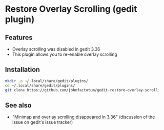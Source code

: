 # Restore Overlay Scrolling (gedit plugin)

## Features

* Overlay scrolling was disabled in gedit 3.36
* This plugin allows you to re-enable overlay scrolling

## Installation
```bash
mkdir -p ~/.local/share/gedit/plugins/
cd ~/.local/share/gedit/plugins/
git clone https://github.com/johnfactotum/gedit-restore-overlay-scrolling.git restore-overlay-scrolling
```

## See also
* ["Minimap and overlay scrolling disappeared in 3.36"](https://gitlab.gnome.org/GNOME/gedit/issues/285) (discussion of the issue on gedit's issue tracker)
